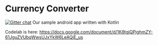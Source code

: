 # Currency Converter
[![Gitter chat](https://badges.gitter.im/kotlinsg/gitter.png)](https://gitter.im/kotlinsg/workshop-aug-2017)
Our sample android app written with Kotlin

Codelab is here:
https://docs.google.com/document/d/1K8tgjQPjghmZY-61JguZVUbqWwsUJxYkW6LeAQiE_us
